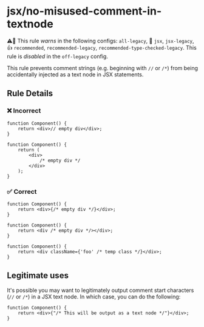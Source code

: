 # jsx/no-misused-comment-in-textnode

⚠️🚫 This rule _warns_ in the following configs: `all-legacy`, 🎨 `jsx`, `jsx-legacy`, 👍 `recommended`, `recommended-legacy`, `recommended-type-checked-legacy`. This rule is _disabled_ in the `off-legacy` config.

<!-- end auto-generated rule header -->

This rule prevents comment strings (e.g. beginning with `//` or `/*`) from being accidentally
injected as a text node in JSX statements.

## Rule Details

### ❌ Incorrect

```tsx
function Component() {
    return <div>// empty div</div>;
}

function Component() {
    return (
        <div>
            /* empty div */
        </div>
    );
}
```

### ✅ Correct

```tsx
function Component() {
    return <div>{/* empty div */}</div>;
}

function Component() {
    return <div /* empty div */></div>;
}

function Component() {
    return <div className={'foo' /* temp class */}</div>;
}
```

## Legitimate uses

It's possible you may want to legitimately output comment start characters (`//` or `/*`) in a JSX text node. In which case, you can do the following:

```tsx
function Component() {
    return <div>{"/* This will be output as a text node */"}</div>;
}
```
